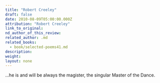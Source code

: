 ```yaml
---
title: "Robert Creeley"
draft: false
date: 2010-08-09T05:00:00.000Z
attribution: "Robert Creeley"
link_to_original:
nd_author_of_this_review:
related_author: .md
related_books:
  - book/selected-poems41.md
description:
weight:
layout: none
---
```

…he is and will be always the magister, the singular Master of the Dance.

